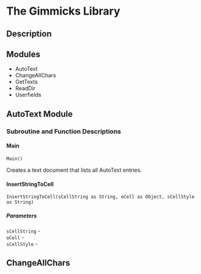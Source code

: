# The Gimmicks Library

## Description



## Modules

- AutoText
- ChangeAllChars
- GetTexts
- ReadDir
- Userfields

## AutoText Module

### Subroutine and Function Descriptions

#### Main

`Main()`

Creates a text document that lists all AutoText entries.

#### InsertStringToCell

`InsertStringToCell(sCellString as String, oCell as Object, sCellStyle as String)`

##### Parameters
`sCellString` -  
`oCell` -  
`sCellStyle` -

## ChangeAllChars

